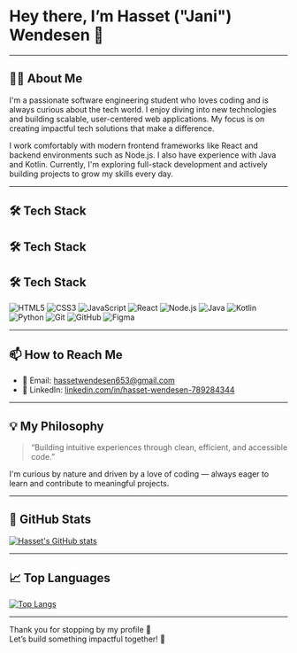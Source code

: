 # Hey there, I’m **Hasset ("Jani") Wendesen** 👋

---

## 🧑‍💼 About Me  
I'm a passionate software engineering student who loves coding and is always curious about the tech world. I enjoy diving into new technologies and building scalable, user-centered web applications. My focus is on creating impactful tech solutions that make a difference.

I work comfortably with modern frontend frameworks like React and backend environments such as Node.js. I also have experience with Java and Kotlin. Currently, I'm exploring full-stack development and actively building projects to grow my skills every day.

---

## 🛠️ Tech Stack  

## 🛠️ Tech Stack  

## 🛠️ Tech Stack  

![HTML5](https://img.shields.io/badge/HTML5-E34F26?style=flat&logo=html5&logoColor=white) ![CSS3](https://img.shields.io/badge/CSS3-1572B6?style=flat&logo=css3&logoColor=white) ![JavaScript](https://img.shields.io/badge/JavaScript-F7DF1E?style=flat&logo=javascript&logoColor=black) ![React](https://img.shields.io/badge/React-20232A?style=flat&logo=react&logoColor=61DAFB) ![Node.js](https://img.shields.io/badge/Node.js-339933?style=flat&logo=node.js&logoColor=white) ![Java](https://img.shields.io/badge/Java-ED8B00?style=flat&logo=java&logoColor=white) ![Kotlin](https://img.shields.io/badge/Kotlin-0095D5?style=flat&logo=kotlin&logoColor=white) ![Python](https://img.shields.io/badge/Python-3776AB?style=flat&logo=python&logoColor=white) ![Git](https://img.shields.io/badge/Git-F05032?style=flat&logo=git&logoColor=white) ![GitHub](https://img.shields.io/badge/GitHub-181717?style=flat&logo=github&logoColor=white) ![Figma](https://img.shields.io/badge/Figma-F24E1E?style=flat&logo=figma&logoColor=white)


---

## 📫 How to Reach Me  

- 📧 Email: [hassetwendesen653@gmail.com](mailto:hassetwendesen653@gmail.com)  
- 🔗 LinkedIn: [linkedin.com/in/hasset-wendesen-789284344](https://www.linkedin.com/in/hasset-wendesen-789284344/)

---

## 💡 My Philosophy  

> “Building intuitive experiences through clean, efficient, and accessible code.”  

I'm curious by nature and driven by a love of coding — always eager to learn and contribute to meaningful projects.

---

## 🚀 GitHub Stats  

[![Hasset's GitHub stats](https://github-readme-stats.vercel.app/api?username=hasetW&show_icons=true&theme=tokyonight)](https://github.com/hasetW)

---

## 📈 Top Languages  

[![Top Langs](https://github-readme-stats.vercel.app/api/top-langs/?username=hasetW&layout=compact&theme=tokyonight)](https://github.com/hasetW)

---

Thank you for stopping by my profile 👋  
Let’s build something impactful together! 🚀
